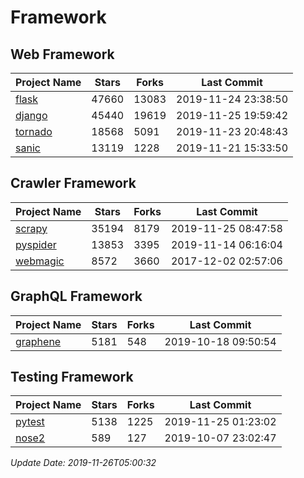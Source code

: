 # Framework

## Web Framework

| Project Name | Stars | Forks | Last Commit |
| ------------ | ----- | ----- | ----------- |
| [flask](https://github.com/pallets/flask) | 47660 | 13083 | 2019-11-24 23:38:50 |
| [django](https://github.com/django/django) | 45440 | 19619 | 2019-11-25 19:59:42 |
| [tornado](https://github.com/tornadoweb/tornado) | 18568 | 5091 | 2019-11-23 20:48:43 |
| [sanic](https://github.com/huge-success/sanic) | 13119 | 1228 | 2019-11-21 15:33:50 |

## Crawler Framework

| Project Name | Stars | Forks | Last Commit |
| ------------ | ----- | ----- | ----------- |
| [scrapy](https://github.com/scrapy/scrapy) | 35194 | 8179 | 2019-11-25 08:47:58 |
| [pyspider](https://github.com/binux/pyspider) | 13853 | 3395 | 2019-11-14 06:16:04 |
| [webmagic](https://github.com/code4craft/webmagic) | 8572 | 3660 | 2017-12-02 02:57:06 |

## GraphQL Framework

| Project Name | Stars | Forks | Last Commit |
| ------------ | ----- | ----- | ----------- |
| [graphene](https://github.com/graphql-python/graphene) | 5181 | 548 | 2019-10-18 09:50:54 |

## Testing Framework

| Project Name | Stars | Forks | Last Commit |
| ------------ | ----- | ----- | ----------- |
| [pytest](https://github.com/pytest-dev/pytest) | 5138 | 1225 | 2019-11-25 01:23:02 |
| [nose2](https://github.com/nose-devs/nose2) | 589 | 127 | 2019-10-07 23:02:47 |

*Update Date: 2019-11-26T05:00:32*